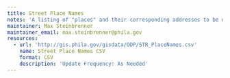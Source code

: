 ```yaml
---
title: Street Place Names
notes: 'A listing of "places" and their corresponding addresses to be used for geocoding.'
maintainer: Max Steinbrenner
maintainer_email: max.steinbrenner@phila.gov
resources:
  - url: 'http://gis.phila.gov/gisdata/ODP/STR_PlaceNames.csv'
    name: Street Place Names CSV
    format: CSV
    description: 'Update Frequency: As Needed'
---
```

